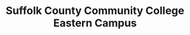 ---
layout: repo
title: "Suffolk County Community College Eastern Campus"
id: 22586
permalink: repos/22586/
---